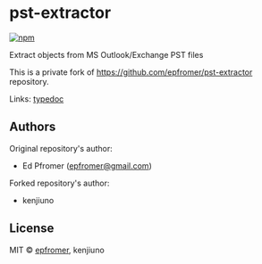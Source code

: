 # pst-extractor

[![npm](https://img.shields.io/npm/v/@hiraokahypertools/pst-extractor)](https://www.npmjs.com/package/@hiraokahypertools/pst-extractor)

Extract objects from MS Outlook/Exchange PST files

This is a private fork of https://github.com/epfromer/pst-extractor repository.

Links: [typedoc](https://hiraokahypertools.github.io/pst-extractor/typedoc/)

## Authors

Original repository's author:

- Ed Pfromer (epfromer@gmail.com)

Forked repository's author:

- kenjiuno

## License

MIT © [epfromer](https://github.com/epfromer), kenjiuno
